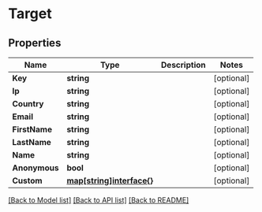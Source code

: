 # Target

## Properties

Name | Type | Description | Notes
------------ | ------------- | ------------- | -------------
**Key** | **string** |  | [optional] 
**Ip** | **string** |  | [optional] 
**Country** | **string** |  | [optional] 
**Email** | **string** |  | [optional] 
**FirstName** | **string** |  | [optional] 
**LastName** | **string** |  | [optional] 
**Name** | **string** |  | [optional] 
**Anonymous** | **bool** |  | [optional] 
**Custom** | [**map[string]interface{}**](.md) |  | [optional] 

[[Back to Model list]](../README.md#documentation-for-models) [[Back to API list]](../README.md#documentation-for-api-endpoints) [[Back to README]](../README.md)


